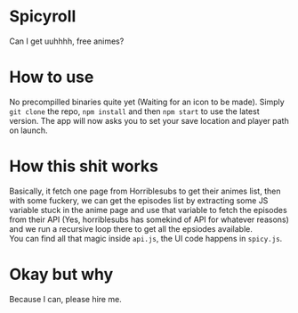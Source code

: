 # Spicyroll

Can I get uuhhhh, free animes?

# How to use
No precompilled binaries quite yet (Waiting for an icon to be made).
Simply `git clone` the repo, `npm install` and then `npm start` to use the latest version.
The app will now asks you to set your save location and player path on launch.

# How this shit works

Basically, it fetch one page from Horriblesubs to get their animes list, then with some fuckery, we can get the episodes list by extracting some JS variable stuck in the anime page and use that variable to fetch the episodes from their API (Yes, horriblesubs has somekind of API for whatever reasons) and we run a recursive loop there to get all the epsiodes available.  
You can find all that magic inside `api.js`, the UI code happens in `spicy.js`.

# Okay but why
Because I can, please hire me.